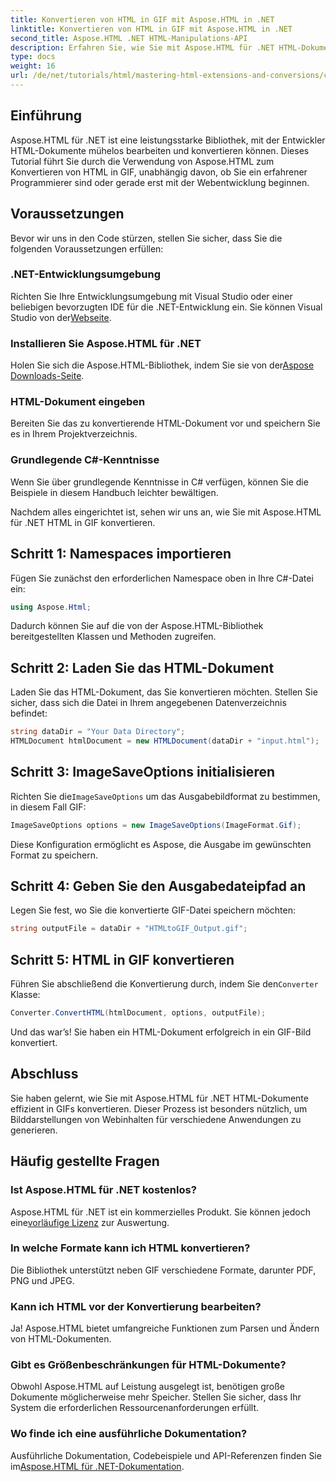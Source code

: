 ```yaml
---
title: Konvertieren von HTML in GIF mit Aspose.HTML in .NET
linktitle: Konvertieren von HTML in GIF mit Aspose.HTML in .NET
second_title: Aspose.HTML .NET HTML-Manipulations-API
description: Erfahren Sie, wie Sie mit Aspose.HTML für .NET HTML-Dokumente nahtlos in GIF-Bilder konvertieren. Diese umfassende Anleitung führt Sie Schritt für Schritt durch die einzelnen Schritte.
type: docs
weight: 16
url: /de/net/tutorials/html/mastering-html-extensions-and-conversions/converting-html-to-gif/
---
```

## Einführung

Aspose.HTML für .NET ist eine leistungsstarke Bibliothek, mit der Entwickler HTML-Dokumente mühelos bearbeiten und konvertieren können. Dieses Tutorial führt Sie durch die Verwendung von Aspose.HTML zum Konvertieren von HTML in GIF, unabhängig davon, ob Sie ein erfahrener Programmierer sind oder gerade erst mit der Webentwicklung beginnen.

## Voraussetzungen

Bevor wir uns in den Code stürzen, stellen Sie sicher, dass Sie die folgenden Voraussetzungen erfüllen:

### .NET-Entwicklungsumgebung 

 Richten Sie Ihre Entwicklungsumgebung mit Visual Studio oder einer beliebigen bevorzugten IDE für die .NET-Entwicklung ein. Sie können Visual Studio von der[Webseite](https://visualstudio.microsoft.com/downloads/).

### Installieren Sie Aspose.HTML für .NET

 Holen Sie sich die Aspose.HTML-Bibliothek, indem Sie sie von der[Aspose Downloads-Seite](https://releases.aspose.com/html/net/).

### HTML-Dokument eingeben

Bereiten Sie das zu konvertierende HTML-Dokument vor und speichern Sie es in Ihrem Projektverzeichnis.

### Grundlegende C#-Kenntnisse

Wenn Sie über grundlegende Kenntnisse in C# verfügen, können Sie die Beispiele in diesem Handbuch leichter bewältigen.

Nachdem alles eingerichtet ist, sehen wir uns an, wie Sie mit Aspose.HTML für .NET HTML in GIF konvertieren.

## Schritt 1: Namespaces importieren

Fügen Sie zunächst den erforderlichen Namespace oben in Ihre C#-Datei ein:

```csharp
using Aspose.Html;
```

Dadurch können Sie auf die von der Aspose.HTML-Bibliothek bereitgestellten Klassen und Methoden zugreifen.

## Schritt 2: Laden Sie das HTML-Dokument

Laden Sie das HTML-Dokument, das Sie konvertieren möchten. Stellen Sie sicher, dass sich die Datei in Ihrem angegebenen Datenverzeichnis befindet:

```csharp
string dataDir = "Your Data Directory";
HTMLDocument htmlDocument = new HTMLDocument(dataDir + "input.html");
```

## Schritt 3: ImageSaveOptions initialisieren

 Richten Sie die`ImageSaveOptions` um das Ausgabebildformat zu bestimmen, in diesem Fall GIF:

```csharp
ImageSaveOptions options = new ImageSaveOptions(ImageFormat.Gif);
```

Diese Konfiguration ermöglicht es Aspose, die Ausgabe im gewünschten Format zu speichern.

## Schritt 4: Geben Sie den Ausgabedateipfad an

Legen Sie fest, wo Sie die konvertierte GIF-Datei speichern möchten:

```csharp
string outputFile = dataDir + "HTMLtoGIF_Output.gif";
```

## Schritt 5: HTML in GIF konvertieren

 Führen Sie abschließend die Konvertierung durch, indem Sie den`Converter` Klasse:

```csharp
Converter.ConvertHTML(htmlDocument, options, outputFile);
```

Und das war’s! Sie haben ein HTML-Dokument erfolgreich in ein GIF-Bild konvertiert.

## Abschluss

Sie haben gelernt, wie Sie mit Aspose.HTML für .NET HTML-Dokumente effizient in GIFs konvertieren. Dieser Prozess ist besonders nützlich, um Bilddarstellungen von Webinhalten für verschiedene Anwendungen zu generieren.

## Häufig gestellte Fragen

### Ist Aspose.HTML für .NET kostenlos?  
 Aspose.HTML für .NET ist ein kommerzielles Produkt. Sie können jedoch eine[vorläufige Lizenz](https://purchase.conholdate.com/temporary-license/) zur Auswertung.

### In welche Formate kann ich HTML konvertieren?  
Die Bibliothek unterstützt neben GIF verschiedene Formate, darunter PDF, PNG und JPEG.

### Kann ich HTML vor der Konvertierung bearbeiten?  
Ja! Aspose.HTML bietet umfangreiche Funktionen zum Parsen und Ändern von HTML-Dokumenten.

### Gibt es Größenbeschränkungen für HTML-Dokumente?  
Obwohl Aspose.HTML auf Leistung ausgelegt ist, benötigen große Dokumente möglicherweise mehr Speicher. Stellen Sie sicher, dass Ihr System die erforderlichen Ressourcenanforderungen erfüllt.

### Wo finde ich eine ausführliche Dokumentation?  
 Ausführliche Dokumentation, Codebeispiele und API-Referenzen finden Sie im[Aspose.HTML für .NET-Dokumentation](https://reference.aspose.com/html/net/).